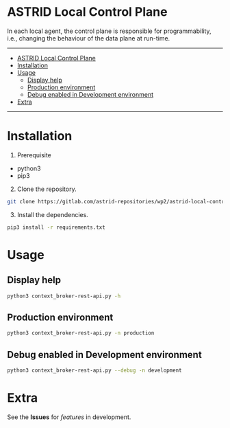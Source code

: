 # ASTRID Local Control Plane

In each local agent, the control plane is responsible for programmability, i.e., changing the behaviour of the data plane at run-time.

---

- [ASTRID Local Control Plane](#astrid-local-control-plane)
- [Installation](#installation)
- [Usage](#usage)
  - [Display help](#display-help)
  - [Production environment](#production-environment)
  - [Debug enabled in Development environment](#debug-enabled-in-development-environment)
- [Extra](#extra)

---

# Installation

1. Prerequisite

- python3
- pip3

2. Clone the repository.

```bash
git clone https://gitlab.com/astrid-repositories/wp2/astrid-local-control-plane.git
```

3. Install the dependencies.

```bash
pip3 install -r requirements.txt
```

# Usage

## Display help

```bash
python3 context_broker-rest-api.py -h
```

## Production environment

```bash
python3 context_broker-rest-api.py -n production
```

## Debug enabled in Development environment

```bash
python3 context_broker-rest-api.py --debug -n development
```

# Extra

See the **Issues** for *features* in development.

